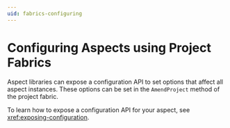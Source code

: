 ```yaml
---
uid: fabrics-configuring
---
```


# Configuring Aspects using Project Fabrics


Aspect libraries can expose a configuration API to set options that affect all aspect instances. These options can be set in the `AmendProject` method of the project fabric.

To learn how to expose a configuration API for your aspect, see <xref:exposing-configuration>.


